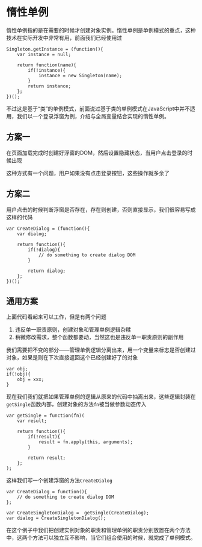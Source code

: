 # 惰性单例

惰性单例指的是在需要的时候才创建对象实例。惰性单例是单例模式的重点，这种技术在实际开发中非常有用，前面我们已经使用过

    Singleton.getInstance = (function(){
        var instance = null;

        return function(name){
            if(!instance){
                instance = new Singleton(name);
            }
            return instance;
        };
    })();

不过这是基于“类”的单例模式，前面说过基于类的单例模式在JavaScript中并不适用，我们以一个登录浮窗为例，介绍与全局变量结合实现的惰性单例。

## 方案一

在页面加载完成时创建好浮窗的DOM，然后设置隐藏状态，当用户点击登录的时候出现

这种方式有一个问题，用户如果没有点击登录按钮，这些操作就多余了

## 方案二

用户点击的时候判断浮窗是否存在，存在则创建，否则直接显示，我们很容易写成这样的代码

    var CreateDialog = (function(){
        var dialog;

        return function(){
            if(!dialog){
                // do something to create dialog DOM
            }

            return dialog;
        };
    })();

## 通用方案

上面代码看起来可以工作，但是有两个问题

1. 违反单一职责原则，创建对象和管理单例逻辑杂糅
2. 稍微修改需求，整个函数都要动，当然这也是违反单一职责原则的副作用

我们需要把不变的部分——管理单例逻辑分离出来，用一个变量来标志是否创建过对象，如果是则在下次直接返回这个已经创建好了的对象

    var obj;
    if(!obj){
        obj = xxx;
    }

现在我们我们就把如果管理单例的逻辑从原来的代码中抽离出来，这些逻辑封装在`getSingle`函数内部，创建对象的方法`fn`被当做参数动态传入

    var getSingle = function(fn)(
        var result;

        return function(){
            if(!result){
                result = fn.apply(this, arguments);
            }

            return result;
        };
    );

这样我们写一个创建浮窗的方法`CreateDialog`

    var CreateDialog = function(){
        // do something to create dialog DOM
    };

    var CreateSingletonDialog =  getSingle(CreateDialog);
    var dialog = CreateSingletonDialog();

在这个例子中我们把创建实例对象的职责和管理单例的职责分别放置在两个方法中，这两个方法可以独立互不影响，当它们组合使用的时候，就完成了单例模式。






